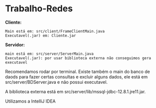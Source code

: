 # Trabalho-Redes

**Cliente:** 

    Main está em: src/client/FrameClientMain.java 
    Executavel(.jar) em: Cliente.jar
**Servidor:** 

    main está em: src/server/ServerMain.java 
    Executavel(.jar): por usar biblioteca externa não conseguimos gera executavel


Recomendamos rodar por terminal. Existe também o main do banco de daods para fazer certas consultas e excluir 
alguns dados, ele está em src/server/BDServer.java e não possui executavel.

A biblioteca externa está em src/server/lib/mssql-jdbc-12.8.1.jre11.jar.

Utilizamos a IntelliJ IDEA
